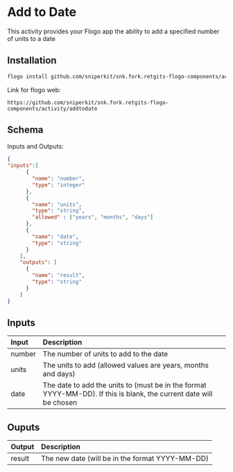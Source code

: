 # Add to Date
This activity provides your Flogo app the ability to add a specified number of units to a date


## Installation

```bash
flogo install github.com/sniperkit/snk.fork.retgits-flogo-components/activity/addtodate
```
Link for flogo web:
```
https://github.com/sniperkit/snk.fork.retgits-flogo-components/activity/addtodate
```

## Schema
Inputs and Outputs:

```json
{
"inputs":[
      {
        "name": "number",
        "type": "integer"
      },
      {
        "name": "units",
        "type": "string",
        "allowed" : ["years", "months", "days"]
      },
      {
        "name": "date",
        "type": "string"
      }
    ],
    "outputs": [
      {
        "name": "result",
        "type": "string"
      }
    ]
}
```
## Inputs
| Input   | Description    |
|:----------|:---------------|
| number | The number of units to add to the date |
| units  | The units to add (allowed values are years, months and days) |
| date   | The date to add the units to (must be in the format YYYY-MM-DD). If this is blank, the current date will be chosen |

## Ouputs
| Output   | Description    |
|:----------|:---------------|
| result    | The new date (will be in the format YYYY-MM-DD) |